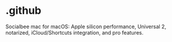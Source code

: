 # .github
Socialbee mac for macOS: Apple silicon performance, Universal 2, notarized, iCloud/Shortcuts integration, and pro features.

